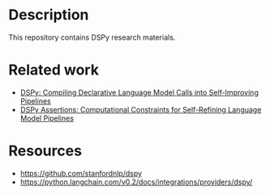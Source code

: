 # Description
This repository contains DSPy research materials.

# Related work
* [DSPy: Compiling Declarative Language Model Calls into Self-Improving Pipelines](https://arxiv.org/abs/2310.03714)
* [DSPy Assertions: Computational Constraints for Self-Refining Language Model Pipelines](https://arxiv.org/abs/2312.13382)

# Resources
* https://github.com/stanfordnlp/dspy
* https://python.langchain.com/v0.2/docs/integrations/providers/dspy/
